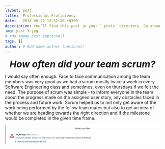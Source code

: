 ```yaml
---
layout: post
title:  Professional Proficiency
date:   2018-06-22 13:32:20 +0300
description: You’ll find this post in your `_posts` directory. Go ahead and edit it and re-build the site to see your changes. # Add post description (optional)
img: post-3.jpg 
# Add image post (optional)
tags: []
author: # Add name author (optional)
---
```

<p align="center"><span style="font-size:30px"><b><i>How often did your team scrum?</i></b></span></p>
<p> I would say often enough. Face to face communication among the team members was very good as we had a scrum mostly twice a week in every Software Engineering class and sometimes, even on thursdays if we felt the need. The purpose of scrum was simple - to inform everyone in the team about the progress made on the assigned user story, any obstacles faced in the process and future work. Scrum helped us to not only get aware of the work being performed by the fellow team mates but also to get an idea of whether we are heading towards the right direction and if the milestone would be completed in the given time frame. </p>
<img src="ev8.jpg" />
